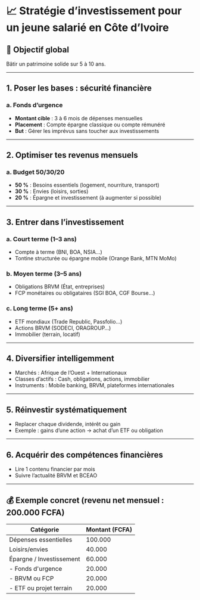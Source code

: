 
# 📈 Stratégie d’investissement pour un jeune salarié en Côte d’Ivoire

## 🎯 Objectif global
Bâtir un patrimoine solide sur 5 à 10 ans.

---

## 1. Poser les bases : sécurité financière

### a. Fonds d’urgence
- **Montant cible** : 3 à 6 mois de dépenses mensuelles
- **Placement** : Compte épargne classique ou compte rémunéré
- **But** : Gérer les imprévus sans toucher aux investissements

---

## 2. Optimiser tes revenus mensuels

### a. Budget 50/30/20
- **50 %** : Besoins essentiels (logement, nourriture, transport)
- **30 %** : Envies (loisirs, sorties)
- **20 %** : Épargne et investissement (à augmenter si possible)

---

## 3. Entrer dans l’investissement

### a. Court terme (1–3 ans)
- Compte à terme (BNI, BOA, NSIA…)
- Tontine structurée ou épargne mobile (Orange Bank, MTN MoMo)

### b. Moyen terme (3–5 ans)
- Obligations BRVM (État, entreprises)
- FCP monétaires ou obligataires (SGI BOA, CGF Bourse…)

### c. Long terme (5+ ans)
- ETF mondiaux (Trade Republic, Passfolio…)
- Actions BRVM (SODECI, ORAGROUP…)
- Immobilier (terrain, locatif)

---

## 4. Diversifier intelligemment
- Marchés : Afrique de l’Ouest + Internationaux
- Classes d’actifs : Cash, obligations, actions, immobilier
- Instruments : Mobile banking, BRVM, plateformes internationales

---

## 5. Réinvestir systématiquement
- Replacer chaque dividende, intérêt ou gain
- Exemple : gains d’une action → achat d’un ETF ou obligation

---

## 6. Acquérir des compétences financières
- Lire 1 contenu financier par mois
- Suivre l’actualité BRVM et BCEAO

---

## 💰 Exemple concret (revenu net mensuel : 200.000 FCFA)

| Catégorie                  | Montant (FCFA) |
|---------------------------|----------------|
| Dépenses essentielles     | 100.000        |
| Loisirs/envies            | 40.000         |
| Épargne / Investissement  | 60.000         |
| - Fonds d'urgence         | 20.000         |
| - BRVM ou FCP             | 20.000         |
| - ETF ou projet terrain   | 20.000         |
